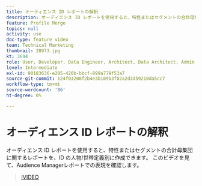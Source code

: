 ```yaml
---
title: オーディエンス ID レポートの解釈
description: オーディエンス ID レポートを使用すると、特性またはセグメントの合計母集団に関するレポートを、ID の人物/世帯定義別に作成できます。 このビデオを見て、Audience Managerレポートでの表現を確認します。
feature: Profile Merge
topics: null
activity: use
doc-type: feature video
team: Technical Marketing
thumbnail: 28973.jpg
kt: 3694
role: User, Developer, Data Engineer, Architect, Data Architect, Admin, Leader
level: Intermediate
exl-id: 90183636-e205-420b-bbcf-899a779f53a7
source-git-commit: 124f03208f2b4e3b109b3f02a2d3d59210da5cc7
workflow-type: tm+mt
source-wordcount: '86'
ht-degree: 0%

---
```


# オーディエンス ID レポートの解釈

オーディエンス ID レポートを使用すると、特性またはセグメントの合計母集団に関するレポートを、ID の人物/世帯定義別に作成できます。 このビデオを見て、Audience Managerレポートでの表現を確認します。

>[!VIDEO](https://video.tv.adobe.com/v/28973/?quality=12)
